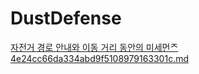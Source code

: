 # DustDefense
[자전거 경로 안내와 이동 거리 동안의 미세먼ᄌ 4e24cc66da334abd9f5108979163301c.md](https://github.com/Griotold/Portfolio/files/9449988/4e24cc66da334abd9f5108979163301c.md)
